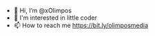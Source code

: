 - 👋 Hi, I’m @xOlimpos
- 👀 I'm interested in little coder
- 📫 How to reach me https://bit.ly/olimposmedia
